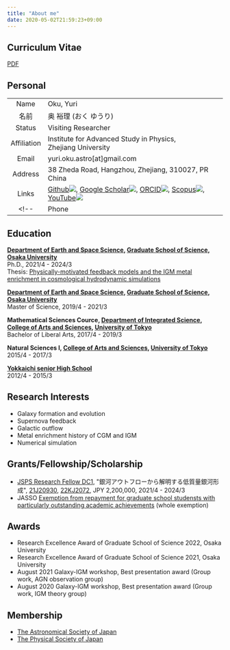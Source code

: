 ```yaml
---
title: "About me"
date: 2020-05-02T21:59:23+09:00
---
```


## Curriculum Vitae
[PDF](https://www.dropbox.com/scl/fi/5528sxs2cohcuo945nez6/My_Carriculum_Vitae.pdf?rlkey=vsj12mvvmnxkf3kc88xdmdq70&dl=0)

## Personal

| | |
|:-----------:|:-----------|
|Name | Oku, Yuri|
|名前| 奥 裕理 (おく ゆうり)|
|Status | Visiting Researcher |
|Affiliation | Institute for Advanced Study in Physics, <br> Zhejiang University |
|Email | yuri.oku.astro[at]gmail.com |
|Address| 38 Zheda Road, Hangzhou, Zhejiang, 310027, PR China |
  |Links | [<span class="icon">Github</span><img class="icon" src="icon/github.svg">](https://github.com/YuriOku), [<span class="icon">Google Scholar</span><img class="icon" src="icon/google-scholar.svg">](https://scholar.google.co.jp/citations?user=Gf8vm28AAAAJ&hl=ja), [<span class="icon">ORCID</span><img class="icon" src="icon/orcid.svg">](https://orcid.org/0000-0002-5712-6865), [<span class="icon">Scopus</span><img class="icon" src="icon/scopus.svg">](https://www.scopus.com/authid/detail.uri?authorId=57216936867), [<span class="icon">YouTube</span><img class="icon" src="icon/youtube.svg">](http://www.youtube.com/@yurioku_astro)|
<!-- |Phone | +81-6-6850-5482| -->

## Education

**[Department of Earth and Space Science](http://www.ess.sci.osaka-u.ac.jp/index.html), [Graduate School of Science](https://www.sci.osaka-u.ac.jp/ja/), [Osaka University](https://www.osaka-u.ac.jp/ja)**<br>Ph.D., 2021/4 - 2024/3<br>
Thesis: [Physically-motivated feedback models and the IGM metal enrichment in cosmological hydrodynamic simulations](https://doi.org/10.18910/96417)

**[Department of Earth and Space Science](http://www.ess.sci.osaka-u.ac.jp/index.html), [Graduate School of Science](https://www.sci.osaka-u.ac.jp/ja/), [Osaka University](https://www.osaka-u.ac.jp/ja)**<br>Master of Science, 2019/4 - 2021/3

**Mathematical Sciences Cource, [Department of Integrated Science](http://www.integrated.c.u-tokyo.ac.jp/), [College of Arts and Sciences](https://www.c.u-tokyo.ac.jp/index.html), [University of Tokyo](https://www.u-tokyo.ac.jp/ja/index.html)**<br>
Bachelor of Liberal Arts, 2017/4 - 2019/3

**Natural Sciences I, [College of Arts and Sciences](https://www.c.u-tokyo.ac.jp/index.html), [University of Tokyo](https://www.u-tokyo.ac.jp/ja/index.html)**<br>
2015/4 - 2017/3

**[Yokkaichi senior High School](http://www.shiko.ed.jp/)**<br>
2012/4 - 2015/3

## Research Interests

- Galaxy formation and evolution
- Supernova feedback
- Galactic outflow
- Metal enrichment history of CGM and IGM
- Numerical simulation

## Grants/Fellowship/Scholarship

- [JSPS Research Fellow DC1](https://www.jsps.go.jp/english/e-pd/index.html), "銀河アウトフローから解明する低質量銀河形成", [21J20930](https://kaken.nii.ac.jp/grant/KAKENHI-PROJECT-21J20930/), [22KJ2072](https://kaken.nii.ac.jp/ja/grant/KAKENHI-PROJECT-22KJ2072/), JPY 2,200,000, 2021/4 - 2024/3
- JASSO [Exemption from repayment for graduate school studensts with particularly outstanding academic achievements](https://www.jasso.go.jp/shogakukin/taiyochu/gyosekimenjyo/gaiyo.html) (whole exemption)

## Awards

- Research Excellence Award of Graduate School of Science 2022, Osaka University
- Research Excellence Award of Graduate School of Science 2021, Osaka University
- August 2021 Galaxy-IGM workshop, Best presentation award (Group work, AGN observation group)
- August 2020 Galaxy-IGM workshop, Best presentation award (Group work, IGM theory group)

## Membership

- [The Astronomical Society of Japan](https://www.asj.or.jp/index.html)
- [The Physical Society of Japan](https://jps.or.jp/)